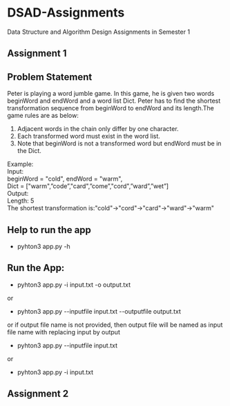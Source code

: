# DSAD-Assignments
Data Structure and Algorithm Design Assignments in Semester 1

## Assignment 1
## Problem Statement
Peter is playing a word jumble game. In this game, he is given two words beginWord and endWord and a word list Dict.
Peter has to find the shortest transformation sequence from beginWord to endWord and its length.The game rules are as below:
1. Adjacent words in the chain only differ by one character.
2. Each transformed word must exist in the word list. 
3. Note that beginWord is not a transformed word but endWord must be in the Dict.  

Example:  
    Input:  
           beginWord = "cold", endWord = "warm",  
           Dict = ["warm",”code”,"card",”come”,"cord",”ward”,”wet”]  
    Output:  
           Length: 5  
           The shortest transformation is:"cold"->"cord"->"card"->"ward"->"warm"  

## Help to run the app
   - pyhton3 app.py -h

## Run the App:
  - pyhton3 app.py -i input.txt -o output.txt  

  or  
  
  - pyhton3 app.py --inputfile input.txt --outputfile output.txt  
  
  or if output file name is not provided, then output file will be named as input file name with replacing input by output  
  
  - pyhton3 app.py --inputfile input.txt  
  
  or  
  
  - pyhton3 app.py -i input.txt


## Assignment 2